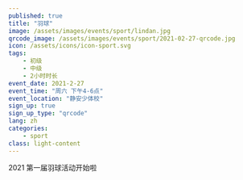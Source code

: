 ```yaml
---
published: true
title: "羽球"
image: /assets/images/events/sport/lindan.jpg
qrcode_image: /assets/images/events/sport/2021-02-27-qrcode.jpg
icon: /assets/icons/icon-sport.svg
tags: 
    - 初级
    - 中级
    - 2小时时长
event_date: 2021-2-27
event_time: "周六 下午4-6点"
event_location: "静安少体校"
sign_up: true
sign_up_type: "qrcode"
lang: zh
categories:
    - sport
class: light-content
---
```


2021 第一届羽球活动开始啦
